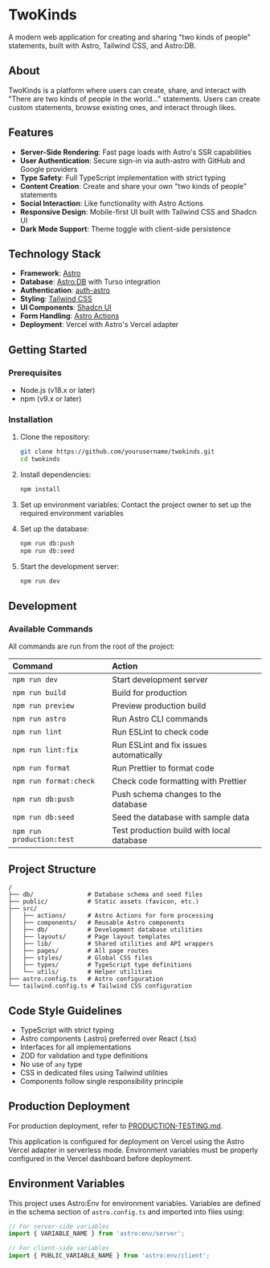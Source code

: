 # TwoKinds

A modern web application for creating and sharing "two kinds of people" statements, built with Astro, Tailwind CSS, and Astro:DB.

## About

TwoKinds is a platform where users can create, share, and interact with "There are two kinds of people in the world..." statements. Users can create custom statements, browse existing ones, and interact through likes.

## Features

- **Server-Side Rendering**: Fast page loads with Astro's SSR capabilities
- **User Authentication**: Secure sign-in via auth-astro with GitHub and Google providers
- **Type Safety**: Full TypeScript implementation with strict typing
- **Content Creation**: Create and share your own "two kinds of people" statements
- **Social Interaction**: Like functionality with Astro Actions
- **Responsive Design**: Mobile-first UI built with Tailwind CSS and Shadcn UI
- **Dark Mode Support**: Theme toggle with client-side persistence

## Technology Stack

- **Framework**: [Astro](https://docs.astro.build/)
- **Database**: [Astro:DB](https://docs.astro.build/en/guides/astro-db/) with Turso integration
- **Authentication**: [auth-astro](https://www.npmjs.com/package/auth-astro)
- **Styling**: [Tailwind CSS](https://tailwindcss.com/)
- **UI Components**: [Shadcn UI](https://ui.shadcn.com/)
- **Form Handling**: [Astro Actions](https://docs.astro.build/en/guides/server-side-rendering/#actions)
- **Deployment**: Vercel with Astro's Vercel adapter

## Getting Started

### Prerequisites

- Node.js (v18.x or later)
- npm (v9.x or later)

### Installation

1. Clone the repository:

   ```bash
   git clone https://github.com/yourusername/twokinds.git
   cd twokinds
   ```

2. Install dependencies:

   ```bash
   npm install
   ```

3. Set up environment variables:
   Contact the project owner to set up the required environment variables

4. Set up the database:

   ```bash
   npm run db:push
   npm run db:seed
   ```

5. Start the development server:
   ```bash
   npm run dev
   ```

## Development

### Available Commands

All commands are run from the root of the project:

| Command                   | Action                                    |
| :------------------------ | :---------------------------------------- |
| `npm run dev`             | Start development server                  |
| `npm run build`           | Build for production                      |
| `npm run preview`         | Preview production build                  |
| `npm run astro`           | Run Astro CLI commands                    |
| `npm run lint`            | Run ESLint to check code                  |
| `npm run lint:fix`        | Run ESLint and fix issues automatically   |
| `npm run format`          | Run Prettier to format code               |
| `npm run format:check`    | Check code formatting with Prettier       |
| `npm run db:push`         | Push schema changes to the database       |
| `npm run db:seed`         | Seed the database with sample data        |
| `npm run production:test` | Test production build with local database |

## Project Structure

```
/
├── db/               # Database schema and seed files
├── public/           # Static assets (favicon, etc.)
├── src/
│   ├── actions/      # Astro Actions for form processing
│   ├── components/   # Reusable Astro components
│   ├── db/           # Development database utilities
│   ├── layouts/      # Page layout templates
│   ├── lib/          # Shared utilities and API wrappers
│   ├── pages/        # All page routes
│   ├── styles/       # Global CSS files
│   ├── types/        # TypeScript type definitions
│   └── utils/        # Helper utilities
├── astro.config.ts   # Astro configuration
└── tailwind.config.ts # Tailwind CSS configuration
```

## Code Style Guidelines

- TypeScript with strict typing
- Astro components (.astro) preferred over React (.tsx)
- Interfaces for all implementations
- ZOD for validation and type definitions
- No use of `any` type
- CSS in dedicated files using Tailwind utilities
- Components follow single responsibility principle

## Production Deployment

For production deployment, refer to [PRODUCTION-TESTING.md](./PRODUCTION-TESTING.md).

This application is configured for deployment on Vercel using the Astro Vercel adapter in serverless mode. Environment variables must be properly configured in the Vercel dashboard before deployment.

## Environment Variables

This project uses Astro:Env for environment variables. Variables are defined in the schema section of `astro.config.ts` and imported into files using:

```typescript
// For server-side variables
import { VARIABLE_NAME } from 'astro:env/server';

// For client-side variables
import { PUBLIC_VARIABLE_NAME } from 'astro:env/client';
```
